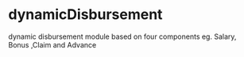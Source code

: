 # dynamicDisbursement
dynamic disbursement module based on four components eg. Salary, Bonus ,Claim and Advance
